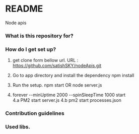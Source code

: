 # README #

Node apis

### What is this repository for? ###


### How do I get set up? ###
1. get clone form bellow url.
        URL : https://github.com/satishSKY/nodeApis.git
2. Go to app directory and install the dependency
        npm install
3. Run the setup.
        npm start OR node server.js

4. forever --minUptime 2000 --spinSleepTime 1000 start        
4.a PM2 start server.js
4.b pm2 start processes.json


### Contribution guidelines ###


### Used libs. ###

